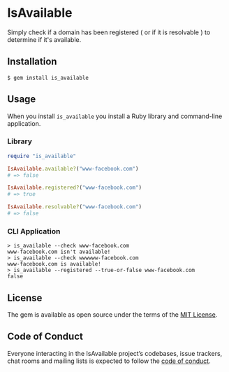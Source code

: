 # IsAvailable

Simply check if a domain has been registered ( or if it is resolvable ) to determine if it's available.

## Installation

    $ gem install is_available

## Usage

When you install `is_available` you install a Ruby library and command-line application.

### Library

```ruby
require "is_available"

IsAvailable.available?("www-facebook.com")
# => false

IsAvailable.registered?("www-facebook.com")
# => true

IsAvailable.resolvable?("www-facebook.com")
# => false
```

### CLI Application

```shell
> is_available --check www-facebook.com
www-facebook.com isn't available!
> is_available --check wwwwww-facebook.com
www-facebook.com is available!
> is_available --registered --true-or-false www-facebook.com
false
```

## License

The gem is available as open source under the terms of the [MIT License](http://opensource.org/licenses/MIT).

## Code of Conduct

Everyone interacting in the IsAvailable project’s codebases, issue trackers, chat rooms and mailing lists is expected to follow the [code of conduct](https://github.com/[USERNAME]/is_available/blob/master/CODE_OF_CONDUCT.md).
